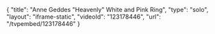 {
    "title": "Anne Geddes \"Heavenly\" White and Pink Ring",
    "type": "solo",
    "layout": "iframe-static",
    "videoId": "123178446",
    "url": "\/tvpembed\/123178446"
}